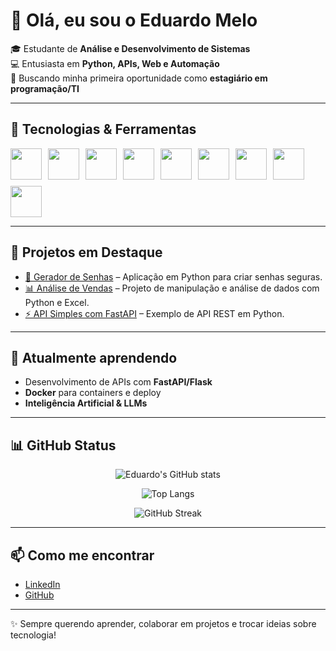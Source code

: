 # 👋 Olá, eu sou o Eduardo Melo  

🎓 Estudante de **Análise e Desenvolvimento de Sistemas**  
💻 Entusiasta em **Python, APIs, Web e Automação**  
🚀 Buscando minha primeira oportunidade como **estagiário em programação/TI**  

---

## 🔧 Tecnologias & Ferramentas  

<div style="display: flex; gap: 10px; flex-wrap: wrap;">
  
<img src="https://cdn.jsdelivr.net/gh/devicons/devicon/icons/python/python-original.svg" width="50" height="50"/>  
<img src="https://cdn.jsdelivr.net/gh/devicons/devicon/icons/javascript/javascript-original.svg" width="50" height="50"/>  
<img src="https://cdn.jsdelivr.net/gh/devicons/devicon/icons/flask/flask-original.svg" width="50" height="50"/>  
<img src="https://cdn.jsdelivr.net/gh/devicons/devicon/icons/fastapi/fastapi-original.svg" width="50" height="50"/>  
<img src="https://cdn.jsdelivr.net/gh/devicons/devicon/icons/docker/docker-original.svg" width="50" height="50"/>  
<img src="https://cdn.jsdelivr.net/gh/devicons/devicon/icons/mysql/mysql-original.svg" width="50" height="50"/>  
<img src="https://cdn.jsdelivr.net/gh/devicons/devicon/icons/sqlite/sqlite-original.svg" width="50" height="50"/>  
<img src="https://cdn.jsdelivr.net/gh/devicons/devicon/icons/git/git-original.svg" width="50" height="50"/>  
<img src="https://cdn.jsdelivr.net/gh/devicons/devicon/icons/github/github-original.svg" width="50" height="50"/>  

</div>

---

## 📌 Projetos em Destaque  
- [🔑 Gerador de Senhas](https://github.com/edumelob/gerador_de_senha) – Aplicação em Python para criar senhas seguras.  
- [📊 Análise de Vendas](#) – Projeto de manipulação e análise de dados com Python e Excel.  
- [⚡ API Simples com FastAPI](#) – Exemplo de API REST em Python.  

---

## 🌱 Atualmente aprendendo  
- Desenvolvimento de APIs com **FastAPI/Flask**  
- **Docker** para containers e deploy  
- **Inteligência Artificial & LLMs**  

---

## 📊 GitHub Status  

<div align="center">

![Eduardo's GitHub stats](https://github-readme-stats.vercel.app/api?username=edumelob&show_icons=true&theme=tokyonight)  

![Top Langs](https://github-readme-stats.vercel.app/api/top-langs/?username=edumelob&layout=compact&theme=tokyonight)  

![GitHub Streak](https://github-readme-streak-stats.herokuapp.com/?user=edumelob&theme=tokyonight)  

</div>

---

## 📫 Como me encontrar  
- [LinkedIn](https://www.linkedin.com/in/eduardo-melo-barbosa)  
- [GitHub](https://github.com/edumelob)  

---

✨ Sempre querendo aprender, colaborar em projetos e trocar ideias sobre tecnologia!
